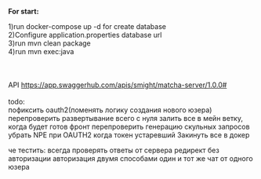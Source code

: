 <b>For start:</b><br>

1)run docker-compose up -d for create database <br>
2)Configure application.properties database url <br>
3)run mvn clean package <br>
4)run mvn exec:java <br>
<br><br><br>
API https://app.swaggerhub.com/apis/smight/matcha-server/1.0.0#<br>
<br>
todo:<br>
пофиксить oauth2(поменять логику создания нового юзера)
перепроверить развертывание всего с нуля
залить все в мейн ветку, когда будет готов фронт
перепроверить генерацию скульных запросов
убрать NPE при OAUTH2 когда токен устаревший
Закинуть все в докер


че тестить:
всегда проверять ответы от сервера
редирект без авторизации
авторизация двумя способами
один и тот же чат от одного юзера


